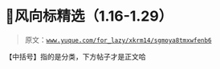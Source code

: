 # 🍬风向标精选（1.16-1.29）

> 原文：[`www.yuque.com/for_lazy/xkrm14/sgmoya8tmxwfenb6`](https://www.yuque.com/for_lazy/xkrm14/sgmoya8tmxwfenb6)

【中括号】指的是分类，下方帖子才是正文哈 

